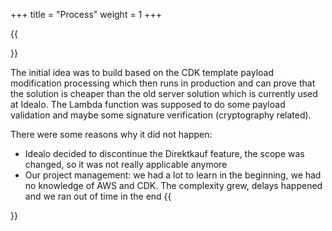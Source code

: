 +++
title = "Process"
weight = 1
+++

{{<section title="Process">}}

The initial idea was to build based on the CDK template payload modification processing which then runs in production and can prove that the solution is cheaper than the old server solution which is currently used at Idealo. The Lambda function was supposed to do some payload validation and maybe some signature verification (cryptography related). 

There were some reasons why it did not happen:
- Idealo decided to discontinue the Direktkauf feature, the scope was changed, so it was not really applicable anymore
- Our project management: we had a lot to learn in the beginning, we had no knowledge of AWS and CDK. The complexity grew, delays happened and we ran out of time in the end
{{</section>}}
